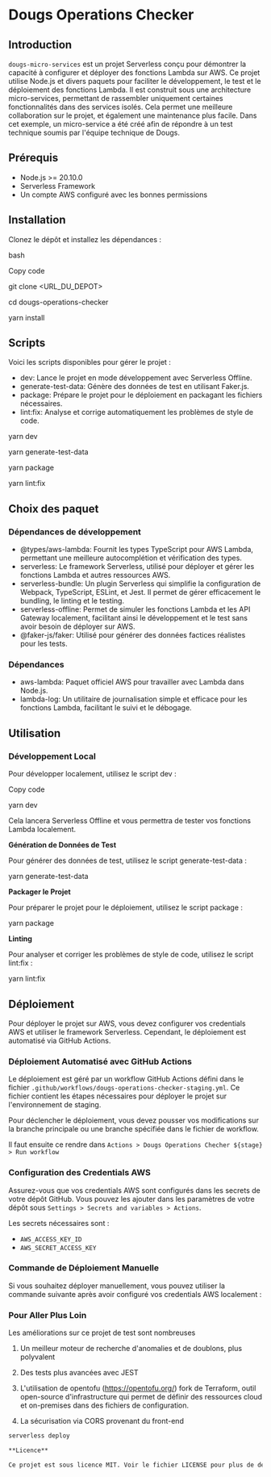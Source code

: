﻿# Dougs Operations Checker

## Introduction

`dougs-micro-services` est un projet Serverless conçu pour démontrer la capacité à configurer et déployer des fonctions Lambda sur AWS. Ce projet utilise Node.js et divers paquets pour faciliter le développement, le test et le déploiement des fonctions Lambda. Il est construit sous une architecture micro-services, permettant de rassembler uniquement certaines fonctionnalités dans des services isolés. Cela permet une meilleure collaboration sur le projet, et également une maintenance plus facile. Dans cet exemple, un micro-service a été créé afin de répondre à un test technique soumis par l'équipe technique de Dougs.

## Prérequis

- Node.js >= 20.10.0
- Serverless Framework
- Un compte AWS configuré avec les bonnes permissions

## Installation

Clonez le dépôt et installez les dépendances :

bash

Copy code

git clone <URL\_DU\_DEPOT>

cd dougs-operations-checker

yarn install

## Scripts

Voici les scripts disponibles pour gérer le projet :

- dev: Lance le projet en mode développement avec Serverless Offline.
- generate-test-data: Génère des données de test en utilisant Faker.js.
- package: Prépare le projet pour le déploiement en packagant les fichiers nécessaires.
- lint:fix: Analyse et corrige automatiquement les problèmes de style de code.

yarn dev

yarn generate-test-data

yarn package

yarn lint:fix

## Choix des paquet

### Dépendances de développement

- @types/aws-lambda: Fournit les types TypeScript pour AWS Lambda, permettant une meilleure autocomplétion et vérification des types.
- serverless: Le framework Serverless, utilisé pour déployer et gérer les fonctions Lambda et autres ressources AWS.
- serverless-bundle: Un plugin Serverless qui simplifie la configuration de Webpack, TypeScript, ESLint, et Jest. Il permet de gérer efficacement le bundling, le linting et le testing.
- serverless-offline: Permet de simuler les fonctions Lambda et les API Gateway localement, facilitant ainsi le développement et le test sans avoir besoin de déployer sur AWS.
- @faker-js/faker: Utilisé pour générer des données factices réalistes pour les tests.

### Dépendances

- aws-lambda: Paquet officiel AWS pour travailler avec Lambda dans Node.js.
- lambda-log: Un utilitaire de journalisation simple et efficace pour les fonctions Lambda, facilitant le suivi et le débogage.

## Utilisation

### Développement Local

Pour développer localement, utilisez le script dev :

Copy code

yarn dev

Cela lancera Serverless Offline et vous permettra de tester vos fonctions Lambda localement.

**Génération de Données de Test**

Pour générer des données de test, utilisez le script generate-test-data :

yarn generate-test-data

**Packager le Projet**

Pour préparer le projet pour le déploiement, utilisez le script package :

yarn package

**Linting**

Pour analyser et corriger les problèmes de style de code, utilisez le script lint:fix :

yarn lint:fix

## Déploiement

Pour déployer le projet sur AWS, vous devez configurer vos credentials AWS et utiliser le framework Serverless. Cependant, le déploiement est automatisé via GitHub Actions.

### Déploiement Automatisé avec GitHub Actions

Le déploiement est géré par un workflow GitHub Actions défini dans le fichier `.github/workflows/dougs-operations-checker-staging.yml`. Ce fichier contient les étapes nécessaires pour déployer le projet sur l'environnement de staging.

Pour déclencher le déploiement, vous devez pousser vos modifications sur la branche principale ou une branche spécifiée dans le fichier de workflow.

Il faut ensuite ce rendre dans `Actions > Dougs Operations Checher ${stage} > Run workflow`

### Configuration des Credentials AWS

Assurez-vous que vos credentials AWS sont configurés dans les secrets de votre dépôt GitHub. Vous pouvez les ajouter dans les paramètres de votre dépôt sous `Settings > Secrets and variables > Actions`.

Les secrets nécessaires sont :

- `AWS_ACCESS_KEY_ID`
- `AWS_SECRET_ACCESS_KEY`

### Commande de Déploiement Manuelle

Si vous souhaitez déployer manuellement, vous pouvez utiliser la commande suivante après avoir configuré vos credentials AWS localement :

### Pour Aller Plus Loin

Les améliorations sur ce projet de test sont nombreuses

1) Un meilleur moteur de recherche d'anomalies et de doublons, plus polyvalent

2) Des tests plus avancées avec JEST

3) L'utilisation de opentofu (https://opentofu.org/) fork de Terraform, outil open-source d'infrastructure qui permet de définir des ressources cloud et on-premises dans des fichiers de configuration.

4) La sécurisation via CORS provenant du front-end

```bash
serverless deploy

**Licence**

Ce projet est sous licence MIT. Voir le fichier LICENSE pour plus de détails.

